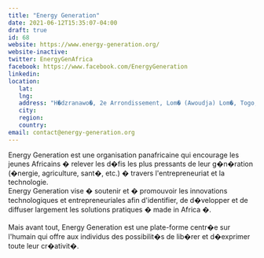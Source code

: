 ```yaml
---
title: "Energy Generation"
date: 2021-06-12T15:35:07-04:00
draft: true
id: 68
website: https://www.energy-generation.org/
website-inactive: 
twitter: EnergyGenAfrica
facebook: https://www.facebook.com/EnergyGeneration
linkedin: 
location: 
   lat: 
   lng: 
   address: "H�dzranawo�, 2e Arrondissement, Lom� (Awoudja) Lom�, Togo,  Lom�"
   city: 
   region: 
   country: 
email: contact@energy-generation.org
---
```

Energy Generation est une organisation panafricaine qui encourage les jeunes Africains � relever les d�fis les plus pressants de leur g�n�ration (�nergie, agriculture, sant�, etc.) � travers l'entrepreneuriat et la technologie.     <br>Energy Generation vise � soutenir et � promouvoir les innovations technologiques et entrepreneuriales afin d'identifier, de d�velopper et de diffuser largement les solutions pratiques � made in Africa �.     <br><br>Mais avant tout, Energy Generation est une plate-forme centr�e sur l'humain qui offre aux individus des possibilit�s de lib�rer et d�exprimer toute leur cr�ativit�.<br>
